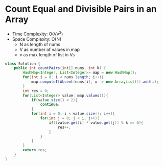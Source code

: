 # Count Equal and Divisible Pairs in an Array

- Time Complexity: O(Vv<sup>2</sup>)
- Space Complexity: O(N)
  - N as length of nums
  - V as number of values in map
  - v as max length of list in Vs

```java
class Solution {
    public int countPairs(int[] nums, int k) {
        HashMap<Integer, List<Integer>> map = new HashMap();
        for(int i = 0; i < nums.length; i++){
            map.computeIfAbsent(nums[i], x -> new ArrayList()).add(i);
        }
        int res = 0;
        for(List<Integer> value: map.values()){
            if(value.size() < 2){
                continue;
            }
            for(int i = 0; i < value.size(); i++){
                for(int j = 0; j < i; j++){
                    if((value.get(i) * value.get(j)) % k == 0){
                        res++;
                    }
                }
            }
        }
        return res;
    }
}
```
